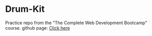 # Drum-Kit
Practice repo from the "The Complete Web Development Bootcamp" course.
github page: [Click here](https://rupesh-dharme.github.io/Drum-Kit/)
